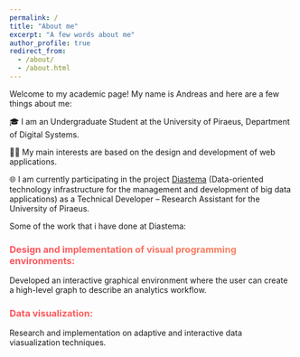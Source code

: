 ```yaml
---
permalink: /
title: "About me"
excerpt: "A few words about me"
author_profile: true
redirect_from: 
  - /about/
  - /about.html
---
```


<style>

  h3 {
    background: -webkit-linear-gradient(left, #fe515d, #f78f62);
      -webkit-background-clip: text;
      -webkit-text-fill-color: transparent;
      background-clip: text;
      color: transparent;
  }

</style>

Welcome to my academic page! My name is Andreas and here are a few things about me:

🎓 I am an Undergraduate Student at the University of Piraeus, Department of Digital Systems. 

👨‍💻 My main interests are based on the design and development of web applications. 

🌐 I am currently participating in the project [Diastema](https://diastema.gr) (Data-oriented technology infrastructure for the management and development of big data applications) as a Technical Developer – Research Assistant for the University of Piraeus.

Some of the work that i have done at Diastema:

### Design and implementation of visual programming environments:
Developed an interactive graphical environment where the user can create a high-level graph to describe an analytics workflow.

### Data visualization:
Research and implementation on adaptive and interactive data viasualization techniques.

